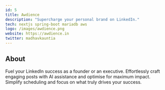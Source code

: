 ```yaml
---
id: 5
title: Awdience
description: "Supercharge your personal brand on LinkedIn."
tech: nextjs spring-boot mariadb aws
logo: /images/awdience.png
website: https://awdience.in
twitter: madhavkauntia
---
```


## About

Fuel your LinkedIn success as a founder or an executive. Effortlessly craft engaging posts with AI assistance and optimise for maximum impact. Simplify scheduling and focus on what truly drives your success.
